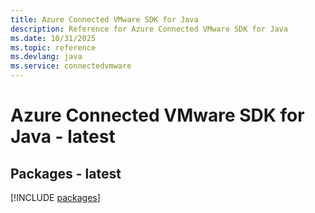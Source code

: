 ```yaml
---
title: Azure Connected VMware SDK for Java
description: Reference for Azure Connected VMware SDK for Java
ms.date: 10/31/2025
ms.topic: reference
ms.devlang: java
ms.service: connectedvmware
---
```

# Azure Connected VMware SDK for Java - latest
## Packages - latest
[!INCLUDE [packages](connected-vmware-index.md)]